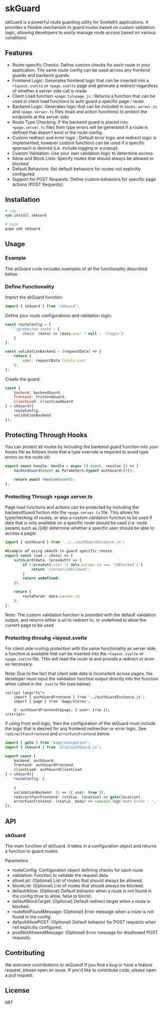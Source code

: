 # skGuard

skGuard is a powerful route guarding utility for SvelteKit applications. It provides a flexible mechanism to guard routes based on custom validation logic, allowing developers to easily manage route access based on various conditions.

## Features

- Route-specific Checks: Define custom checks for each route in your application. The same route config can be used across any frontend guards and backend guards.
- Frontend Logic: Generates frontend logic that can be inserted into a `+layout.svelte` or `+page.svelte` page and generate a redirect regardless of whether a server side call is made.
- Client Load function `+page.ts`/`+page.js` : Returns a function that can be used in client load functions to auth guard a specific page / route.
- Backend Logic: Generates logic that can be included in `hooks.server.ts` and `+page.server.ts` files (load and action functions) to protect the endpoints at the server side.
- Route Type Checking: If the backend guard is placed into `+page.server.ts` files then type errors will be generated if a route is defined that doesn't exist in the route config.
- Custom redirect and error logic : Default error logic and redirect logic is implemented, however custom functions can be used if a specific approach is desired (i.e. include logging or a popup).
- Custom Validation: Use your own validation logic to determine access.
- Allow and Block Lists: Specify routes that should always be allowed or blocked.
- Default Behaviors: Set default behaviors for routes not explicitly configured.
- Support for POST Requests: Define custom behaviors for specific page actions (POST Requests).

## Installation

```bash
# npm
npm install skGuard

# pnpm
pnpm add skGuard


```

## Usage

### Example

The skGuard code includes examples of all the functionality described below.

### Define Functionality

Import the skGuard function:

```javascript
import { skGuard } from 'skGuard';
```

Define your route configurations and validation logic:

```javascript
const routeConfig = {
	'/protected-route': {
		check: (data) => (data.user ? null : '/login')
	}
};

const validationBackend = (requestData) => {
	return {
		user: requestData.locals.user
	};
};
```

Create the guard:

```javascript
const {
	backend: backendGuard,
	frontend: frintendGuard,
	clientLoad: clientLoadGuard
} = skGuard({
	routeConfig,
	validationBackend
});
```

## Protecting Through Hooks

You can protect all routes by including the bankend guard function into your hooks file as follows (note that a type override is required to avoid type errors on the route id):

```typescript
export const handle: Handle = async ({ event, resolve }) => {
	backendGuard(event as Parameters<typeof authGuard>[0]);

	return await resolve(event);
};
```

### Protecting Through +page.server.ts

Page load functions and actions can be protected by including the backendGuard fuction into the `+page.server.ts` file. This allows for typechecking of routes, or also a custom validation function to be used if data that is only available on a specific route should be used (i.e. route params such as /[id]/ determine whether a specific user should be able to access a page).

```typescript
import { authGuard } from '../../authGuardInstance.js';

#Example of using skAuth to guard specific routes.
export const load = (data) => {
	authGuard(data, (prevAuth) => {
		if (!prevAuth.user || data.params.id === 'idBlocked') {
			return '/server/idAllowed';
		}
		return undefined;
	});

	return {
		routeParam: data.params.id
	};
};
```

Note: The custom validation function is provided with the default validation output, and returns either a url to redirect to, or undefined to allow the current page to be used.

### Protecting throuhg +layout.svelte

For client side routing protection with the same functionality as server side, a function is available that can be inserted into the `+layout.svelte` or `+page.svelte` file. THis will read the route id and provide a redirect or error as necessary.

Note: Due to the fact that client side data is inconsitent across pages, the developer must input the validation function output directly into the function when called in the `.svelte` file (see below).

```svelte
<script lang="ts">
	import { authGuardFrontend } from '../authGuardInstance.js';
	import { page } from '$app/stores';

	$: authGuardFrontend($page, { user: true });
</script>
```

if using front end logic, then the configuration of the skGuard must include the logic that is desired for any frontend redirection or error logic. See `redirectFuncFrontend` and `errorFuncFrontend` below.

```typescript
import { goto } from '$app/navigation';
import { skGuard } from '$lib/authGuard.js';

export const {
	backend: authGuard,
	frontend: authGuardFrontend,
	clientLoad: authGuardClientLoad
} = skGuard({
	routeConfig: {
		...
	}
	validationBackend: () => ({ user: true }),
	redirectFuncFrontend: (status, location) => goto(location),
	errorFuncFrontend: (status, body) => console.log('Auth Error : ', { status, body })
});

```

## API

### skGuard

The main function of skGuard. It takes in a configuration object and returns a function to guard routes.

Parameters

- routeConfig: Configuration object defining checks for each route.
- validation: Function to validate the request data.
- allowList: (Optional) List of routes that should always be allowed.
- blockList: (Optional) List of routes that should always be blocked.
- defaultAllow: (Optional) Default behavior when a route is not found in the config (true to allow, false to block).
- defaultBlockTarget: (Optional) Default redirect target when a route is blocked.
- routeNotFoundMessage: (Optional) Error message when a route is not found in the config.
- defaultAllowPOST: (Optional) Default behavior for POST requests when not explicitly configured.
- postNotAllowedMessage: (Optional) Error message for disallowed POST requests.

## Contributing

We welcome contributions to skGuard! If you find a bug or have a feature request, please open an issue. If you'd like to contribute code, please open a pull request.

## License

MIT
